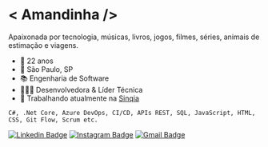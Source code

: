 # &#60; Amandinha /&#62;

Apaixonada por tecnologia, músicas, livros, jogos, filmes, séries, animais de estimação e viagens.

- 🌸 22 anos
- 📌 São Paulo, SP
- 📚 Engenharia de Software
- 👩🏽‍💻 Desenvolvedora & Líder Técnica
- 🧡 Trabalhando atualmente na [Sinqia](https://www.sinqia.com.br/)

`C#, .Net Core, Azure DevOps, CI/CD, APIs REST, SQL, JavaScript, HTML, CSS, Git Flow, Scrum etc.`

[![Linkedin Badge](https://img.shields.io/badge/-Amanda%20Nascimento-0a66c2?style=flat-square&logo=Linkedin&logoColor=white&link=https://www.linkedin.com/in/amandasdn/)](https://www.linkedin.com/in/amandasdn/) 
[![Instagram Badge](https://img.shields.io/badge/-@mands.q-d83268?style=flat-square&logo=Instagram&logoColor=white&link=https://www.instagram.com/mands.q/)](https://www.instagram.com/mands.q/) 
[![Gmail Badge](https://img.shields.io/badge/-asdn.amanda@gmail.com-ea4335?style=flat-square&logo=Gmail&logoColor=white&link=mailto:asdn.amanda@gmail.com)](asdn.amanda@gmail.com)

<!--[![Bow Studios Badge](https://img.shields.io/badge/-Bow%20Studios-1e1e1e?style=flat-square&logoColor=white&link=http://bowstudios.atwebpages.com/)](http://bowstudios.atwebpages.com/)-->

